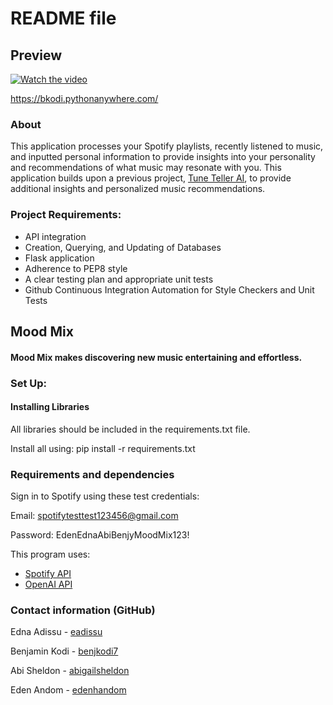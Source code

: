 # README file

## Preview

[![Watch the video](https://github.com/user-attachments/assets/9834d69a-a54a-41c5-a5a8-5195bc10649f)](https://github.com/user-attachments/assets/657afffe-4fb2-470b-9adf-3c8e459bf6f0)

https://bkodi.pythonanywhere.com/

### About
This application processes your Spotify playlists, recently listened to music, and inputted personal information to provide insights into your personality and recommendations of what music may resonate with you. This application builds upon a previous project, 
[Tune Teller AI](https://github.com/BenjKodi7/SEOPairedProgramming), to provide additional insights and personalized music recommendations.

### Project Requirements:

- API integration
- Creation, Querying, and Updating of Databases
- Flask application 
- Adherence to PEP8 style
- A clear testing plan and appropriate unit tests
- Github Continuous Integration Automation for Style Checkers and Unit Tests

## Mood Mix 

#### Mood Mix makes discovering new music entertaining and effortless.

### Set Up:

#### Installing Libraries

All libraries should be included in the requirements.txt file.

Install all using: pip install -r requirements.txt

### Requirements and dependencies

Sign in to Spotify using these test credentials:

Email: spotifytesttest123456@gmail.com

Password: EdenEdnaAbiBenjyMoodMix123!

This program uses:
- [Spotify API](https://developer.spotify.com/documentation/web-api)
- [OpenAI API](https://platform.openai.com/docs/overview)

### Contact information (GitHub)

Edna Adissu - [eadissu](https://github.com/eadissu)

Benjamin Kodi - [benjkodi7](https://github.com/BenjKodi7)

Abi Sheldon - [abigailsheldon](https://github.com/abigailsheldon)

Eden Andom - [edenhandom](https://github.com/edenhandom)
